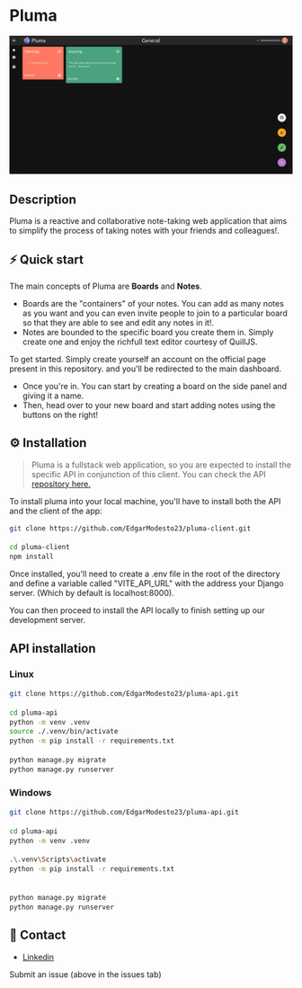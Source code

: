 # Pluma

![Image](https://github.com/EdgarModesto23/pluma-client/blob/main/Plumadashboard.png)

## Description
Pluma is a reactive and collaborative note-taking web application that aims to simplify the process of taking notes with your friends and colleagues!.


## ⚡ Quick start

The main concepts of Pluma are **Boards** and **Notes**.
- Boards are the "containers" of your notes. You can add as many notes as you want and you can even invite people to join to a particular board so that they are able to see and edit any notes in it!.
- Notes are bounded to the specific board you create them in. Simply create one and enjoy the richfull text editor courtesy of QuillJS.

To get started. Simply create yourself an account on the official page present in this repository. and you'll be redirected to the main dashboard.

- Once you're in. You can start by creating a board on the side panel and giving it a name.
- Then, head over to your new board and start adding notes using the buttons on the right!


## ⚙ Installation
> Pluma is a fullstack web application, so you are expected to install the specific API in conjunction of this client. You can check the API [repository here.](https://github.com/EdgarModesto23/Pluma-backend)

To install pluma into your local machine, you'll have to install both the API and the client of the app:

```bash
git clone https://github.com/EdgarModesto23/pluma-client.git

cd pluma-client
npm install
```
Once installed, you'll need to create a .env file in the root of the directory and define a variable called "VITE_API_URL" with the address your Django server. (Which by default is localhost:8000).

You can then proceed to install the API locally to finish setting up our development server.

## API installation

### Linux
```bash
git clone https://github.com/EdgarModesto23/pluma-api.git

cd pluma-api
python -m venv .venv
source ./.venv/bin/activate
python -m pip install -r requirements.txt

python manage.py migrate
python manage.py runserver
```

### Windows
```bash
git clone https://github.com/EdgarModesto23/pluma-api.git

cd pluma-api
python -m venv .venv

.\.venv\Scripts\activate
python -m pip install -r requirements.txt


python manage.py migrate
python manage.py runserver
```

## 💬 Contact
+ [Linkedin](https://www.linkedin.com/in/edgarmodesto23)

Submit an issue (above in the issues tab)



